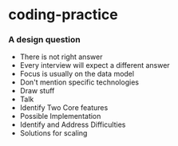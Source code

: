 # coding-practice

### A design question

- There is not right answer
- Every interview will expect a different answer
- Focus is usually on the data model
- Don't mention specific technologies
- Draw stuff
- Talk
- Identify Two Core features
- Possible Implementation
- Identify and Address Difficulties
- Solutions for scaling
